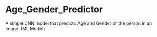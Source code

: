 # Age_Gender_Predictor
A simple CNN model that predicts Age and Gender of the person in an Image. (ML Model)
